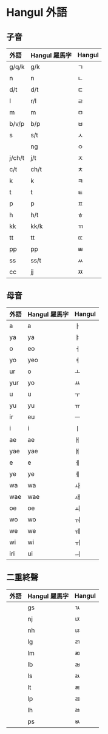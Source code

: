 # Hangul 外語

## 子音

| 外語 | Hangul 羅馬字 | Hangul |
| :--- | :--- | :--- |
| g/q/k | g/k | ㄱ |
| n | n | ㄴ |
| d/t | d/t | ㄷ |
| l | r/l | ㄹ |
| m | m | ㅁ |
| b/v/p | b/p | ㅂ |
| s | s/t | ㅅ |
|| ng | ㅇ |
| j/ch/t | j/t | ㅈ |
| c/t | ch/t | ㅊ |
| k | k | ㅋ |
| t | t | ㅌ |
| p | p | ㅍ |
| h | h/t | ㅎ |
| kk | kk/k | ㄲ |
| tt | tt | ㄸ |
| pp | pp | ㅃ |
| ss | ss/t | ㅆ |
| cc | jj | ㅉ |

## 母音

| 外語 | Hangul 羅馬字 | Hangul |
| :--- | :--- | :--- |
| a | a | ㅏ |
| ya | ya | ㅑ |
| o | eo | ㅓ |
| yo | yeo | ㅕ |
| ur | o | ㅗ |
| yur | yo | ㅛ |
| u | u | ㅜ |
| yu | yu | ㅠ |
| ir | eu | ㅡ |
| i | i | ㅣ |
| ae | ae | ㅐ |
| yae | yae | ㅒ |
| e | e | ㅔ |
| ye | ye | ㅖ |
| wa | wa | ㅘ |
| wae | wae | ㅙ |
| oe | oe | ㅚ |
| wo | wo | ㅝ |
| we | we | ㅞ |
| wi | wi | ㅟ |
| iri | ui | ㅢ |

## 二重終聲

| 外語 | Hangul 羅馬字 | Hangul |
| :--- | :--- | :--- |
|| gs | ㄳ |
|| nj | ㄵ |
|| nh | ㄶ |
|| lg | ㄺ |
|| lm | ㄻ |
|| lb | ㄼ |
|| ls | ㄽ |
|| lt | ㄾ |
|| lp | ㄿ |
|| lh | ㅀ |
|| ps | ㅄ |
